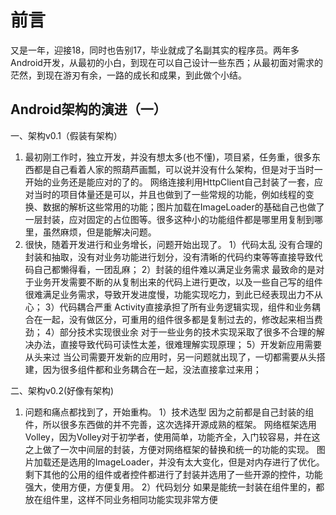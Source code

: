 # 前言
又是一年，迎接18，同时也告别17，毕业就成了名副其实的程序员。两年多Android开发，从最初的小白，到现在可以自己设计一些东西；从最初面对需求的茫然，到现在游刃有余，一路的成长和成果，到此做个小结。
## Android架构的演进（一）
一、架构v0.1（假装有架构）
1. 最初刚工作时，独立开发，并没有想太多(也不懂)，项目紧，任务重，很多东西都是自己看着人家的照葫芦画瓢，可以说并没有什么架构，但是对于当时一开始的业务还是能应对的了的。
   网络连接利用HttpClient自己封装了一套，应对当时的项目体量还是可以，并且也做到了一些常规的功能，例如线程的变换、数据的解析这些常用的功能；图片加载在ImageLoader的基础自己也做了一层封装，应对固定的占位图等。很多这种小的功能组件都是哪里用复制到哪里，虽然麻烦，但是能解决问题。
2. 很快，随着开发进行和业务增长，问题开始出现了。
	1）代码太乱
	没有合理的封装和抽取，没有对业务功能进行划分，没有清晰的代码约束等等直接导致代码自己都懒得看，一团乱麻；
	2）封装的组件难以满足业务需求
	最致命的是对于业务开发需要不断的从复制出来的代码上进行更改，以及一些自己写的组件很难满足业务需求，导致开发进度慢，功能实现吃力，到此已经表现出力不从心；
	3）代码耦合严重
	Activity直接承担了所有业务逻辑实现，组件和业务耦合在一起，没有做区分，可重用的组件很多都是复制过去的，修改起来相当费劲；
	4）部分技术实现很业余
	对于一些业务的技术实现采取了很多不合理的解决办法，直接导致代码可读性太差，很难理解实现原理；
	5）开发新应用需要从头来过
	当公司需要开发新的应用时，另一问题就出现了，一切都需要从头搭建，因为很多组件都和业务耦合在一起，没法直接拿过来用；

二、架构v0.2(好像有架构)
1.	问题和痛点都找到了，开始重构。
	1）技术选型
	因为之前都是自己封装的组件，所以很多东西做的并不完善，这次选择开源成熟的框架。
	网络框架选用Volley，因为Volley对于初学者，使用简单，功能齐全，入门较容易，并在这之上做了一次中间层的封装，方便对网络框架的替换和统一的功能的实现。
	图片加载还是选用的ImageLoader，并没有太大变化，但是对内存进行了优化。
	剩下其他的公用的组件或者控件都进行了封装并选用了一些开源的控件，功能强大，使用方便，方便复用。
	2）代码划分
	如果是能统一封装在组件里的，都放在组件里，这样不同业务相同功能实现非常方便